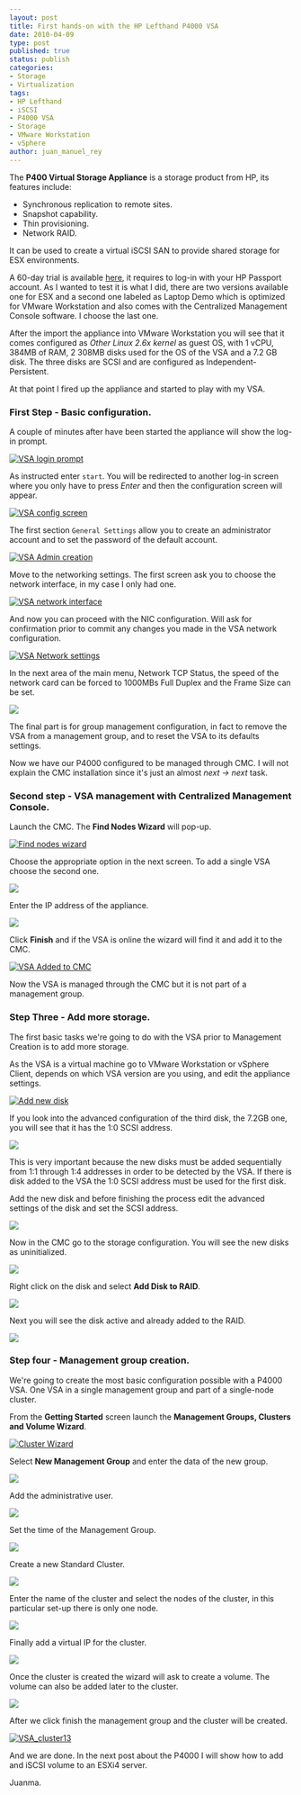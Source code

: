 ```yaml
---
layout: post
title: First hands-on with the HP Lefthand P4000 VSA
date: 2010-04-09
type: post
published: true
status: publish
categories:
- Storage
- Virtualization
tags:
- HP Lefthand
- iSCSI
- P4000 VSA
- Storage
- VMware Workstation
- vSphere
author: juan_manuel_rey
---
```


The **P400 Virtual Storage Appliance** is a storage product from HP, its features include:

-   Synchronous replication to remote sites.
-   Snapshot capability.
-   Thin provisioning.
-   Network RAID.

It can be used to create a virtual iSCSI SAN to provide shared storage for ESX environments.

A 60-day trial is available [here](http://www.hp.com/go/tryvsa), it requires to log-in with your HP Passport account. As I wanted to test it is what I did, there are two versions available one for ESX and a second one labeled as Laptop Demo which is optimized for VMware Workstation and also comes with the Centralized Management Console software. I choose the last one.

After the import the appliance into VMware Workstation you will see that it comes configured as *Other Linux 2.6x kernel* as guest OS, with 1 vCPU, 384MB of RAM, 2 308MB disks used for the OS of the VSA and a 7.2 GB disk. The three disks are SCSI and are configured as Independent-Persistent.

At that point I fired up the appliance and started to play with my VSA.

### First Step - Basic configuration.

A couple of minutes after have been started the appliance will show the log-in prompt.

[![VSA login prompt](/images/vsa-2010-04-05-01-26-15.png "VSA login prompt")]({{site.url}}/images/vsa-2010-04-05-01-26-15.png)

As instructed enter `start`. You will be redirected to another log-in screen where you only have to press *Enter* and then the configuration screen will appear.

[![VSA config screen](/images/vsa-2010-04-05-01-26-41.png "VSA config screen")]({{site.url}}/images/vsa-2010-04-05-01-26-41.png)

The first section `General Settings` allow you to create an administrator account and to set the password of the default account.

[![VSA Admin creation](/images/p4000-2-2010-04-08-23-21-46.png "VSA Admin creation")]({{site.url}}/images/p4000-2-2010-04-08-23-21-46.png)

Move to the networking settings. The first screen ask you to choose the network interface, in my case I only had one.

[![VSA network interface](/images/vsa-2010-04-05-01-29-07.png "VSA network interface")]({{site.url}}/images/vsa-2010-04-05-01-29-07.png)

And now you can proceed with the NIC configuration. Will ask for confirmation prior to commit any changes you made in the VSA network configuration.

[![VSA Network settings](/images/p4000-2-2010-04-09-00-28-32.png "VSA Network settings")]({{site.url}}/images/p4000-2-2010-04-09-00-28-32.png)

In the next area of the main menu, Network TCP Status, the speed of the network card can be forced to 1000MBs Full Duplex and the Frame Size can be set.

[![](/images/vsa-2010-04-05-01-32-15.png)]({{site.url}}/images/vsa-2010-04-05-01-32-15.png)

The final part is for group management configuration, in fact to remove the VSA from a management group, and to reset the VSA to its defaults settings.

Now we have our P4000 configured to be managed through CMC. I will not explain the CMC installation since it's just an almost *next -> next* task.

### Second step - VSA management with Centralized Management Console.

Launch the CMC. The **Find Nodes Wizard** will pop-up.

[![Find nodes wizard](/images/find_node_wizard.png "Find nodes wizard")]({{site.url}}/images/find_node_wizard.png)

Choose the appropriate option in the next screen. To add a single VSA choose the second one.

[![](/images/lefthand_02.png)]({{site.url}}/images/lefthand_02.png)

Enter the IP address of the appliance.

[![](/images/lefthand_08.png)]({{site.url}}/images/lefthand_08.png)

Click **Finish** and if the VSA is online the wizard will find it and add it to the CMC.

[![VSA Added to CMC](/images/lefthand_06.png "VSA Added to CMC")]({{site.url}}/images/lefthand_06.png)

Now the VSA is managed through the CMC but it is not part of a management group.

### Step Three - Add more storage.

The first basic tasks we're going to do with the VSA prior to Management Creation is to add more storage.

As the VSA is a virtual machine go to VMware Workstation or vSphere Client, depends on which VSA version are you using, and edit the appliance settings.

[![Add new disk](/images/p4000_add-new-disk_1.png)]({{site.url}}/images/p4000_add-new-disk_1.png)

If you look into the advanced configuration of the third disk, the 7.2GB one, you will see that it has the 1:0 SCSI address.

[![](/images/p4000_add-new-disk_2.png)]({{site.url}}/images/p4000_add-new-disk_2.png)

This is very important because the new disks must be added sequentially from 1:1 through 1:4 addresses in order to be detected by the VSA. If there is disk added to the VSA the 1:0 SCSI address must be used for the first disk.

Add the new disk and before finishing the process edit the advanced settings of the disk and set the SCSI address.

[![](/images/p4000_add-new-disk_8.png)]({{site.url}}/images/p4000_add-new-disk_8.png)

Now in the CMC go to the storage configuration. You will see the new disks as uninitialized.

[![](/images/p4000_add-new-disk_5.png)]({{site.url}}/images/p4000_add-new-disk_5.png)

Right click on the disk and select **Add Disk to RAID**.

[![](/images/p4000_add-new-disk_6.png)]({{site.url}}/images/p4000_add-new-disk_6.png)

Next you will see the disk active and already added to the RAID.

[![](/images/p4000_add-new-disk_7.png)]({{site.url}}/images/p4000_add-new-disk_7.png)

### Step four - Management group creation.

We're going to create the most basic configuration possible with a P4000 VSA. One VSA in a single management group and part of a single-node cluster.

From the **Getting Started** screen launch the **Management Groups, Clusters and Volume Wizard**.

[![Cluster Wizard](/images/cluster_wizard.png "Cluster Wizard")]({{site.url}}/images/cluster_wizard.png)

Select **New Management Group** and enter the data of the new group.

[![](/images/vsa_cluster4.png)]({{site.url}}/images/vsa_cluster4.png)

Add the administrative user.

[![](/images/vsa_cluster5.png)]({{site.url}}/images/vsa_cluster5.png)

Set the time of the Management Group.

[![](/images/vsa_cluster6.png)]({{site.url}}/images/vsa_cluster6.png)

Create a new Standard Cluster.

[![](/images/vsa_cluster7.png)]({{site.url}}/images/vsa_cluster7.png)

Enter the name of the cluster and select the nodes of the cluster, in this particular set-up there is only one node.

[![](/images/vsa_cluster8.png)]({{site.url}}/images/vsa_cluster8.png)

Finally add a virtual IP for the cluster.

[![](/images/vsa_cluster14.png)]({{site.url}}/images/vsa_cluster14.png)

Once the cluster is created the wizard will ask to create a volume. The volume can also be added later to the cluster.

[![](/images/vsa_cluster10.png)]({{site.url}}/images/vsa_cluster10.png)

After we click finish the management group and the cluster will be created.

[![](/images/vsa_cluster13.png "VSA_cluster13")]({{site.url}}/images/vsa_cluster13.png)

And we are done. In the next post about the P4000 I will show how to add and iSCSI volume to an ESXi4 server.

Juanma.
